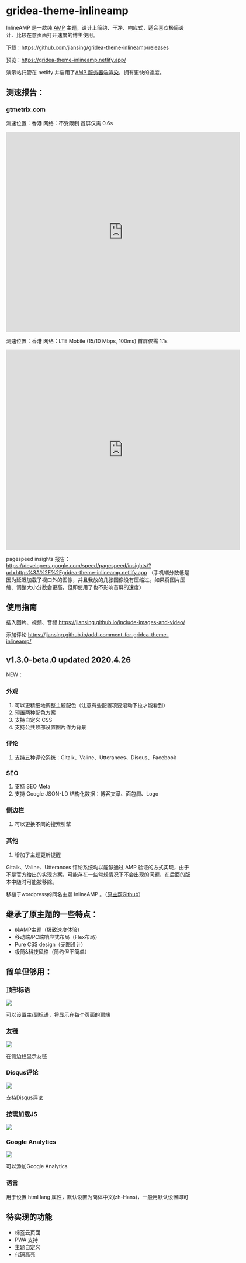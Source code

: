 # gridea-theme-inlineamp

InlineAMP 是一款纯 [AMP](https://amp.dev/) 主题，设计上简约、干净、响应式，适合喜欢极简设计、比较在意页面打开速度的博主使用。

<!-- more -->

下载：https://github.com/jiansing/gridea-theme-inlineamp/releases

预览：https://gridea-theme-inlineamp.netlify.app/

演示站托管在 netlify 并启用了[AMP 服务器端渲染](https://amp.dev/documentation/guides-and-tutorials/optimize-and-measure/server-side-rendering/)，拥有更快的速度。

## 测速报告：
### gtmetrix.com
测速位置：香港   网络：不受限制
首屏仅需 0.6s
<iframe src="https://gtmetrix.com/reports/gridea-theme-inlineamp.netlify.app/E494RVXu/video" width="640" height="548" frameborder="0" scrolling="no" allowfullscreen></iframe>

测速位置：香港   网络：LTE Mobile (15/10 Mbps, 100ms)
首屏仅需 1.1s
<iframe src="https://gtmetrix.com/reports/gridea-theme-inlineamp.netlify.app/J0Xi8LW8/video" width="640" height="548" frameborder="0" scrolling="no" allowfullscreen></iframe>

pagespeed insights 报告：https://developers.google.com/speed/pagespeed/insights/?url=https%3A%2F%2Fgridea-theme-inlineamp.netlify.app
（手机端分数低是因为延迟加载了视口外的图像，并且我放的几张图像没有压缩过。如果将图片压缩、调整大小分数会更高，但即使用了也不影响首屏的速度）




## 使用指南

插入图片、视频、音频
https://jiansing.github.io/include-images-and-video/

添加评论
https://jiansing.github.io/add-comment-for-gridea-theme-inlineamp/

## v1.3.0-beta.0 updated 2020.4.26

NEW：

### 外观

1. 可以更精细地调整主题配色（注意有些配置项要滚动下拉才能看到）
2. 预置两种配色方案
3. 支持自定义 CSS
4. 支持公共顶部设置图片作为背景

### 评论

1. 支持五种评论系统：Gitalk、Valine、Utterances、Disqus、Facebook

### SEO

1. 支持 SEO Meta
2. 支持 Google JSON-LD 结构化数据：博客文章、面包屑、Logo

### 侧边栏

1. 可以更换不同的搜索引擎

### 其他

1. 增加了主题更新提醒

Gitalk、Valine、Utterances 评论系统均以能够通过 AMP 验证的方式实现，由于不是官方给出的实现方案，可能存在一些常规情况下不会出现的问题，在后面的版本中随时可能被移除。


移植于wordpress的同名主题 InlineAMP 。（[原主题Github](https://github.com/justid/InlineAMP)）

## 继承了原主题的一些特点：
- 纯AMP主题（极致速度体验）
- 移动端/PC端响应式布局（Flex布局）
- Pure CSS design（无图设计）
- 极简&科技风格（简约但不简单）

## 简单但够用：
### 顶部标语
![](https://i.loli.net/2020/03/18/Qa9JNCj2y8x3ebz.png)

可以设置主/副标语，将显示在每个页面的顶端

### 友链
![](https://i.loli.net/2020/03/18/e3M1SzjdKPyfDLT.png)

在侧边栏显示友链

### Disqus评论
![](https://i.loli.net/2020/03/18/5WbgXrvoBfjmtpl.png)

支持Disqus评论

### 按需加载JS
![](https://i.loli.net/2020/03/18/GjLah3yqucfBDop.png)

### Google Analytics
![](https://i.loli.net/2020/03/18/mrSz7qdMAJiPNg3.png)

可以添加Google Analytics

### 语言
用于设置 html lang 属性，默认设置为简体中文(zh-Hans)，一般用默认设置即可


## 待实现的功能

- 标签云页面
- PWA 支持
- 主题自定义
- 代码高亮






